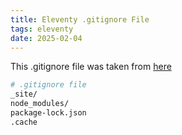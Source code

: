 ```yaml
---
title: Eleventy .gitignore File
tags: eleventy
date: 2025-02-04
---
```

This .gitignore file was taken from [here](https://github.com/11ty/eleventy-base-blog) 

```bash
# .gitignore file
_site/
node_modules/
package-lock.json
.cache
```
